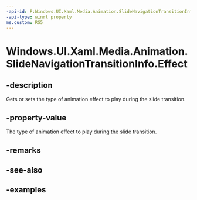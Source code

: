 ```yaml
---
-api-id: P:Windows.UI.Xaml.Media.Animation.SlideNavigationTransitionInfo.Effect
-api-type: winrt property
ms.custom: RS5
---
```


<!-- Property syntax.
public SlideNavigationTransitionEffect Effect { get;  set; }
-->

# Windows.UI.Xaml.Media.Animation.SlideNavigationTransitionInfo.Effect

## -description
Gets or sets the type of animation effect to play during the slide transition.



## -property-value

The type of animation effect to play during the slide transition.

## -remarks

## -see-also

## -examples

